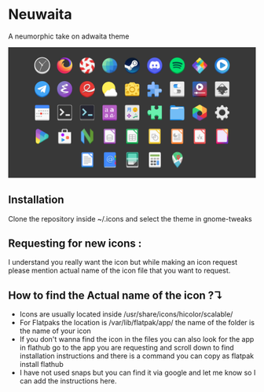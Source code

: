 # Neuwaita
A neumorphic take on adwaita theme

![icons showcase][showcase]                                                                                  

[showcase]: img/Showcase.png "Showcase image"

## Installation
Clone the repository inside ~/.icons and select the theme in gnome-tweaks

## Requesting for new icons :
I understand you really want the icon but while making an icon request please mention actual name of the icon file that you want to request.

## How to find the **Actual name** of the icon ?↴
* Icons are usually located inside /usr/share/icons/hicolor/scalable/<Actual name of your app>
* For Flatpaks the location is /var/lib/flatpak/app/<Actual name of your app> the name of the folder is the name of your icon
* If you don't wanna find the icon in the files you can also look for the app in flathub go to the app you are requesting and scroll down to find installation instructions and there is a command you can copy as flatpak install flathub <Actual name of your app>
* I have not used snaps but you can find it via google and let me know so I can add the instructions here.
